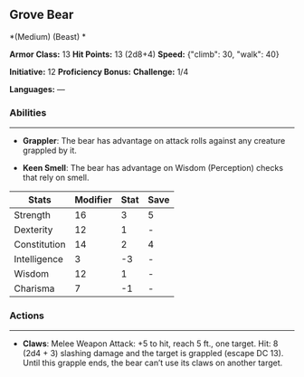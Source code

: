 ## Grove Bear
*(Medium) (Beast) *

**Armor Class:** 13
**Hit Points:** 13 (2d8+4)
**Speed:** {"climb": 30, "walk": 40}

**Initiative:** 12
**Proficiency Bonus:**
**Challenge:** 1/4

**Languages:** —

### Abilities
 --- 
- **Grappler**: The bear has advantage on attack rolls against any creature grappled by it.

- **Keen Smell**: The bear has advantage on Wisdom (Perception) checks that rely on smell.



| Stats | Modifier | Stat | Save
| ---- | ---- | ---- | ---- |
| Strength | 16 | 3 | 5 |
| Dexterity | 12 | 1 | - |
| Constitution | 14 | 2 | 4 |
| Intelligence | 3 | -3 | - |
| Wisdom | 12 | 1 | - |
| Charisma | 7 | -1 | - |

### Actions
 --- 
- **Claws**: Melee Weapon Attack: +5 to hit, reach 5 ft., one target. Hit: 8 (2d4 + 3) slashing damage and the target is grappled (escape DC 13). Until this grapple ends, the bear can’t use its claws on another target.


